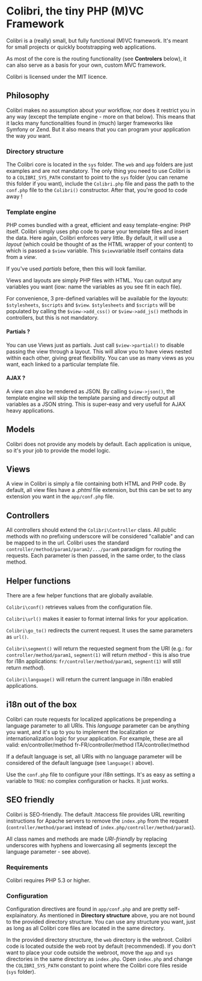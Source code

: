 # Colibri, the tiny PHP (M)VC Framework

Colibri is a (really) small, but fully functional (M)VC framework. It's meant for small projects or quickly bootstrapping web applications.

As most of the core is the routing functionality (see **Controlers** below), it can also serve as a basis for your own, custom MVC framework.

Colibri is licensed under the MIT licence.


## Philosophy

Colibri makes no assumption about your workflow, nor does it restrict you in any way (except the template engine - more on that below). This means that it lacks many functionalities found in (much) larger frameworks like Symfony or Zend. But it also means that you can program your application the way *you* want.


### Directory structure

The Colibri core is located in the `sys` folder. The `web` and `app` folders are just examples and are not mandatory. The only thing you need to use Colibri is to a `COLIBRI_SYS_PATH` constant to point to the `sys` folder (you can rename this folder if you want), include the `Colibri.php` file and pass the path to the `conf.php` file to the `Colibri()` constructor. After that, you're good to code away !


### Template engine

PHP comes bundled with a great, efficient and easy template-engine: PHP itself. Colibri simply uses php code to parse your template files and insert the data. Here again, Colibri enforces very little. By default, it will use a *layout* (which could be thought of as the HTML wrapper of your content) to which is passed a `$view` variable. This `$view`variable itself contains data from a *view*.

If you've used *partials* before, then this will look familiar.

Views and layouts are simply PHP files with HTML. You can output any variables you want (iow: name the variables as you see fit in each file).

For convenience, 3 pre-defined variables will be available for the *layouts*: `$stylesheets`, `$scripts` and `$view`. `$stylesheets` and `$scripts` will be populated by calling the `$view->add_css()` or `$view->add_js()` methods in controllers, but this is not mandatory.


#### Partials ?

You can use Views just as partials. Just call `$view->partial()` to disable passing the view through a layout. This will allow you to have views nested within each other, giving great flexibility. You can use as many views as you want, each linked to a particular template file.


#### AJAX ?

A view can also be rendered as JSON. By calling `$view->json()`, the template engine will skip the template parsing and directly output all variables as a JSON string. This is super-easy and very usefull for AJAX heavy applications.


## Models

Colibri does not provide any models by default. Each application is unique, so it's your job to provide the model logic.


## Views

A view in Colibri is simply a file containing both HTML and PHP code. By default, all view files have a *.phtml* file extension, but this can be set to any extension you want in the `app/conf.php` file.


## Controllers

All controllers should extend the `Colibri\Controller` class. All public methods with no prefixing underscore will be considered "callable" and can be mapped to in the url. Colibri uses the standard `controller/method/param1/param2/.../paramN` paradigm for routing the requests. Each parameter is then passed, in the same order, to the class method.


## Helper functions

There are a few helper functions that are globally available.

`Colibri\conf()` retrieves values from the configuration file.

`Colibri\url()` makes it easier to format internal links for your application.

`Colibri\go_to()` redirects the current request. It uses the same parameters as `url()`.

`Colibri\segment()` will return the requested segment from the URI (e.g.: for `controller/method/param1`, `segment(1)` will return *method* - this is also true for i18n applications: `fr/controller/method/param1`, `segment(1)` will still return *method*).

`Colibri\language()` will return the current language in i18n enabled applications.


## i18n out of the box

Colibri can route requests for localized applications be prepending a language parameter to all URIs. This *language* parameter can be anything you want, and it's up to you to implement the localization or internationalization logic for your application. For example, these are all valid:
    en/controller/method
    fr-FR/controller/method
    ITA/controller/method

If a default language is set, all URIs with no language parameter will be considered of the default language (see `language()` above).

Use the `conf.php` file to configure your i18n settings. It's as easy as setting a variable to `TRUE`: no complex configuration or hacks. It just works.


## SEO friendly

Colibri is SEO-friendly. The default .htaccess file provides URL rewriting instructions for Apache servers to remove the `index.php` from the request (`controller/method/param1` instead of `index.php/controller/method/param1`).

All class names and methods are made *URI-friendly* by replacing underscores with hyphens and lowercasing all segments (except the language parameter - see above).


### Requirements

Colibri requires PHP 5.3 or higher.


### Configuration

Configuration directives are found in `app/conf.php` and are pretty self-explainatory. As mentioned in **Directory structure** above, you are not bound to the provided directory structure. You can use any structure you want, just as long as all Colibri core files are located in the same directory.

In the provided directory structure, the `web` directory is the webroot. Colibri code is located outside the web root by default (recommended). If you don't want to place your code outside the webroot, move the `app` and `sys` directories in the same directory as `index.php`. Open `index.php` and change the `COLIBRI_SYS_PATH` constant to point where the Colibri core files reside (`sys` folder).
